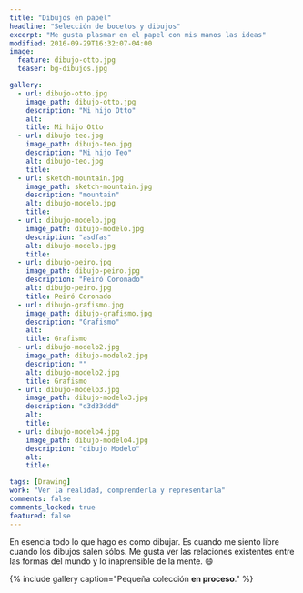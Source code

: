 ```yaml
---
title: "Dibujos en papel"
headline: "Selección de bocetos y dibujos"
excerpt: "Me gusta plasmar en el papel con mis manos las ideas"
modified: 2016-09-29T16:32:07-04:00
image:
  feature: dibujo-otto.jpg
  teaser: bg-dibujos.jpg

gallery:
  - url: dibujo-otto.jpg
    image_path: dibujo-otto.jpg
    description: "Mi hijo Otto"
    alt:
    title: Mi hijo Otto
  - url: dibujo-teo.jpg
    image_path: dibujo-teo.jpg
    description: "Mi hijo Teo"
    alt: dibujo-teo.jpg
    title:
  - url: sketch-mountain.jpg
    image_path: sketch-mountain.jpg
    description: "mountain"
    alt: dibujo-modelo.jpg
    title:
  - url: dibujo-modelo.jpg
    image_path: dibujo-modelo.jpg
    description: "asdfas"
    alt: dibujo-modelo.jpg
    title:
  - url: dibujo-peiro.jpg
    image_path: dibujo-peiro.jpg
    description: "Peiró Coronado"
    alt: dibujo-peiro.jpg
    title: Peiró Coronado
  - url: dibujo-grafismo.jpg
    image_path: dibujo-grafismo.jpg
    description: "Grafismo"
    alt:
    title: Grafismo
  - url: dibujo-modelo2.jpg
    image_path: dibujo-modelo2.jpg
    description: ""
    alt: dibujo-modelo2.jpg
    title: Grafismo
  - url: dibujo-modelo3.jpg
    image_path: dibujo-modelo3.jpg
    description: "d3d33ddd"
    alt:
    title:
  - url: dibujo-modelo4.jpg
    image_path: dibujo-modelo4.jpg
    description: "dibujo Modelo"
    alt:
    title:

tags: [Drawing]
work: "Ver la realidad, comprenderla y representarla"
comments: false
comments_locked: true
featured: false
---
```


En esencia todo lo que hago es como dibujar. Es cuando me siento libre cuando los dibujos salen sólos. Me gusta ver las relaciones existentes entre las formas del mundo y lo inaprensible de la mente.
:smile:

{% include gallery caption="Pequeña colección **en proceso**." %}
